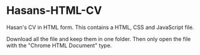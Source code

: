 # Hasans-HTML-CV
Hasan's CV in HTML form. This contains a HTML, CSS and JavaScript file. 

Download all the file and keep them in one folder. Then only open the file with the "Chrome HTML Document" type.
